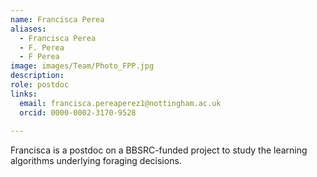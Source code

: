 ```yaml
---
name: Francisca Perea
aliases:
  - Francisca Perea
  - F. Perea
  - F Perea
image: images/Team/Photo_FPP.jpg
description: 
role: postdoc
links:
  email: francisca.pereaperez1@nottingham.ac.uk
  orcid: 0000-0002-3170-9528
  
---
```


Francisca is a postdoc on a BBSRC-funded project to study the learning algorithms underlying foraging decisions.
